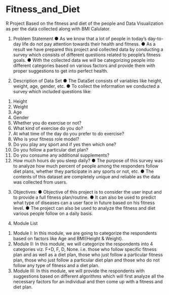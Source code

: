 # Fitness_and_Diet
R Project Based on the fitness and diet of the people and Data Visualization as per the data collected along with BMI Calulator.

1)  Problem Statement
●	As we know that a lot of people in today’s day-to-day life do not pay attention towards their health and fitness.
●	As a result we have prepared this project and collected data by conducting a survey which consists of different questions related to people’s fitness goals.
●	With the collected data we will be categorizing people into different categories based on various factors and provide them with proper suggestions to get into perfect health.

3) Description of Data Set
●	The DataSet consists of variables like height, weight, age, gender, etc.
●	To collect the information we conducted a survey which included questions like:
1.	Height
2.	Weight
3.	Age
4.	Gender
5.	Whether you do exercise or not?
6.	What kind of exercise do you do?
7.	At what time of the day do you prefer to do exercise?
8.	Who is your fitness role model?
9.	Do you play any sport and if yes then which one?
10.	Do you follow a particular diet plan?
11.	Do you consume any additional supplements?
12.	How much hours do you sleep daily?
●	The purpose of this survey was to analyze how much percent of people among the responders follow diet plans, whether they participate in any sports or not, etc.
●	The contents of this dataset are completely unique and reliable as the data was collected from users.  


3) Objectives:
●	Objective of this project is to consider the user input and to provide a full fitness plan/routine.
●	It can also be used to predict what type of diseases can a user face in future based on his fitness level.
●	The project can also be used to analyze the fitness and diet various people follow on a daily basis.

4) Module List
1.	Module I:
In this module, we are going to categorize the respondents based on factors like Age and BMI(Height & Weight).
2.	Module II:
In this module, we will categorize the respondents into 4 categories viz. F+D, F, D, None. i.e. those who follow specific fitness plan and as well as a diet plan, those who just follow a particular fitness plan, those who just follow a particular diet plan and those who do not follow any type of fitness and a diet plan.
3.	Module III:
In this module, we will provide the respondents with suggestions based on different algorithms which will first analyze all the necessary factors for an individual and then come up with a fitness and diet plan. 
